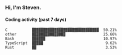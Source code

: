 ### Hi, I'm Steven.

#### Coding activity (past 7 days)
```
C           ▓▓▓▓▓▓▓▓▓▓▓▓▓▓▓▓▓▓▓▓▓▓▓▓▓▓▓▓▓▓  50.21%
other       ▓▓▓▓▓▓▓▓▓▓▓▓▓▓▓                 25.66%
Bash        ▓▓▓▓▓▓                          10.97%
TypeScript  ▓▓▓▓▓                            9.62%
Rust        ▓▓                               3.53%
```
